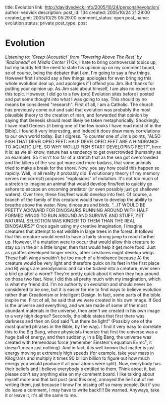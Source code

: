 title: Evolution
link: http://davidvedvick.info/2005/10/24/personal/evolution/
author: vedvick
description: 
post_id: 134
created: 2005/10/24 21:29:00
created_gmt: 2005/10/25 05:29:00
comment_status: open
post_name: evolution
status: private
post_type: post

# Evolution

_Listening to: 'Creep (Acoustic)' from 'Towering Above The Rest' by 'Radiohead' on Media Center 11_ Ok, I hate to bring controversial topics up, but my buddy felt the need to state his opinion up on my comment board, so of course, being the debater that I am, I'm going to say a few things. However first I should say a few things: apologies for even bringing this whole evolution deal up, and apologies if I offend you Jim. But thanks for putting your opinion up. As Jim said about himself, I am also no expert on this topic. However, I did go to a few (pro) Evolution sites before I posted and put some thought into what I was going to say. This should by no means be considered "research". First of all, I am a Catholic. The church has previously come out and said that evolution was probably the most plausible theory to the creation of man, and forwarded that opinion by saying that Genesis should most likely be taken metaphorically. Shockingly, I have read Genesis (it being one of the few books I have read most of in the Bible). I found it very interesting, and indeed it does draw many correlations to our own world today. But I digress. To counter one of Jim's points, "ALSO FISH THAT DEVELOPED FEET: HALF DEVELOPED FEET ARE A HINDRANCE TO AQUATIC LIFE, SO WHY WOULD FISH START DEVELOPING FEET?", here it is: as we all know, nature has a tendency to get overcrowded (humanity as an example). So it isn't too far of a stretch that as the sea got overcrowded and the killers of the sea got more and more badass, that some animals tried to make a break for the shore. Now, you say how could this happen so rapidly. Well, in all reality it probably did. Evolutionary theory (if my memory serves me correct) proposes "explosions" of mutation. It's not too much of a stretch to imagine an animal that would develop fins/feet to quickly go ashore to escape an oncoming predator (or even possibly just go shallower waters). Over time, these fins/feet would develop into feet. Of course, a branch of the family of this creature would have to develop the ability to breathe above the water. Now, dinosaurs and birds. "...IT WOULD BE PRETTY ACKWARD FOR DINOSAURS RUNNING AROUND WITH HALF FORMED WINGS TO RUN AROUND AND SURVIVE AND STUFF, YET NATURAL SELECTION WAS KINDER TO THEM THAN THE REAL DINOSAURS?" Once again using my creative imagination, I imagine creatures that attempt to eat wildlife in large trees in the forest. It follows that this creature would need to have a fairly strong jump to reach farther up. However, if a mutation were to occur that would allow this creature to stay up in the air a little longer, then that would help it get more food. Just as giraffes developed longer necks, other creatures might develop wings. These half-wings wouldn't be too much of a hindrance because A) the creature would be very light and therefore quick on its feet in the first place and B) wings are aerodynamic and can be tucked into a creature; ever seen a bird go after a worm? They're pretty quick about it when they hop around on those two feet. Now, I did this all pretty much with my imagination, which is what my friend did. I'm no authority on evolution and should never be considered to be one, but it is easier for me to find ways to believe evolution rather than Creationism or Intelligent Design. In fact, some parts of the bible inspire me. First of all, he said that we were created in his own image. If God is the universe and everything, and we are made of some of the most abundant materials in the universe, then aren't we created in his own image to a very high degree? Secondly, the bible states that first there was darkness and then on God said "Let there be light!" (Possibly one of the most quoted phrases in the Bible, by the way). I find it very easy to correlate this to the Big Bang, where physicists theorize that first the universe was a huge ball of energy, and then suddenly, in a Big Bang, the universe was created with tremendous force (remember Einstein's equation E=mc², it doesn't mean just nothing). And in fact, it is well known that matter is just energy moving at extremely high speeds (for example, take your mass in Kilograms and multiply it times 90 billion billion to figure out how much energy you would produce if all your atoms were split). Now, everybody has their beliefs and I believe everybody's entitled to them. Think about it, but please don't say anything else on my comment board. I like talking about myself more and that last post (and this one), annoyed the hell out of me writing them, just because I know I'm pissing off so many people. But if you do leave a comment, I may have to write back!!!! Be warned. Anyways, take it or leave it, it's all the same to me.